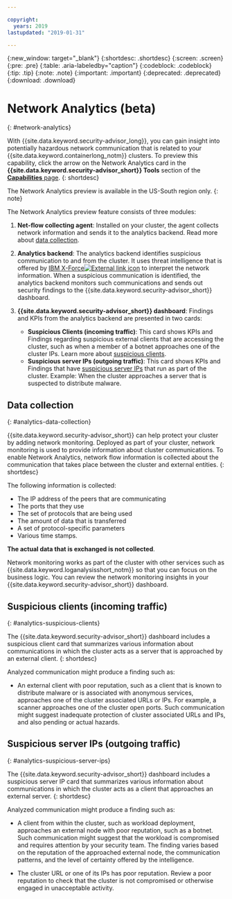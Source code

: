 ```yaml
---

copyright:
  years: 2019
lastupdated: "2019-01-31"

---
```


{:new_window: target="_blank"}
{:shortdesc: .shortdesc}
{:screen: .screen}
{:pre: .pre}
{:table: .aria-labeledby="caption"}
{:codeblock: .codeblock}
{:tip: .tip}
{:note: .note}
{:important: .important}
{:deprecated: .deprecated}
{:download: .download}

# Network Analytics (beta)
{: #network-analytics}


With {{site.data.keyword.security-advisor_long}}, you can gain insight into potentially hazardous network communication that is related to your {{site.data.keyword.containerlong_notm}} clusters. To preview this capability, click the arrow on the Network Analytics card in the **{{site.data.keyword.security-advisor_short}} Tools** section of the [**Capabilities** page](https://console.bluemix.net/security/advisor/#!/overview).
{: shortdesc}

The Network Analytics preview is available in the US-South region only.
{: note}

The Network Analytics preview feature consists of three modules:

1. **Net-flow collecting agent**: Installed on your cluster, the agent collects network information and sends it to the analytics backend. Read more about [data collection](#data-collection).

2. **Analytics backend**: The analytics backend identifies suspicious communication to and from the cluster. It uses threat intelligence that is offered by [IBM X-Force![External link icon](../../icons/launch-glyph.svg "External link icon")](https://www.ibm.com/security/xforce) to interpret the network information. When a suspicious communication is identified, the analytics backend monitors such communications and sends out security findings to the {{site.data.keyword.security-advisor_short}} dashboard.

3. **{{site.data.keyword.security-advisor_short}} dashboard**: Findings and KPIs from the analytics backend are presented in two cards:

   - **Suspicious Clients (incoming traffic)**: This card shows KPIs and Findings regarding suspicious external clients that are accessing the cluster, such as when a member of a botnet approaches one of the cluster IPs. Learn more about [suspicious clients](#suspicious-clients).
   - **Suspicious server IPs (outgoing traffic)**: This card shows KPIs and Findings that have [suspicious server IPs](#suspicious-server-ips) that run as part of the cluster. Example: When the cluster approaches a server that is suspected to distribute malware.


## Data collection
{: #analytics-data-collection}

{{site.data.keyword.security-advisor_short}} can help protect your cluster by adding network monitoring. Deployed as part of your cluster, network monitoring is used to provide information about cluster communications. To enable Network Analytics, network flow information is collected about the communication that takes place between the cluster and external entities.
{: shortdesc}

The following information is collected:

* The IP address of the peers that are communicating
* The ports that they use
* The set of protocols that are being used
* The amount of data that is transferred
* A set of protocol-specific parameters
* Various time stamps.

**The actual data that is exchanged is not collected**.

Network monitoring works as part of the cluster with other services such as {{site.data.keyword.loganalysisshort_notm}} so that you can focus on the business logic. You can review the network monitoring insights in your {{site.data.keyword.security-advisor_short}} dashboard.


## Suspicious clients (incoming traffic)
{: #analytics-suspicious-clients}

The {{site.data.keyword.security-advisor_short}} dashboard includes a suspicious client card that summarizes various information about communications in which the cluster acts as a server that is approached by an external client.
{: shortdesc}

Analyzed communication might produce a finding such as:

- An external client with poor reputation, such as a client that is known to distribute malware or is associated with anonymous services, approaches one of the cluster associated URLs or IPs. For example, a scanner approaches one of the cluster open ports. Such communication might suggest inadequate protection of cluster associated URLs and IPs, and also pending or actual hazards.


## Suspicious server IPs (outgoing traffic)
{: #analytics-suspicious-server-ips}

The {{site.data.keyword.security-advisor_short}} dashboard includes a suspicious server IP card that summarizes various information about communications in which the cluster acts as a client that approaches an external server.
{: shortdesc}

Analyzed communication might produce a finding such as:

- A client from within the cluster, such as workload deployment, approaches an external node with poor reputation, such as a botnet. Such communication might suggest that the workload is compromised and requires attention by your security team. The finding varies based on the reputation of the approached external node, the communication patterns, and the level of certainty offered by the intelligence.

- The cluster URL or one of its IPs has poor reputation. Review a poor reputation to check that the cluster is not compromised or otherwise engaged in unacceptable activity.
